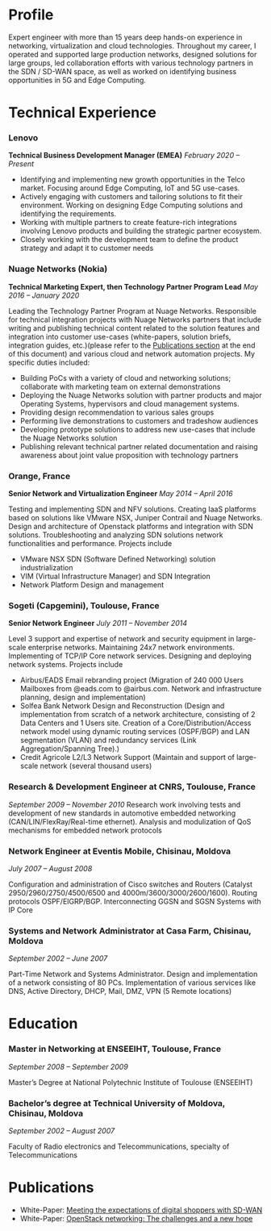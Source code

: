 # Profile

Expert engineer with more than 15 years deep hands-on experience in networking, virtualization and cloud technologies. Throughout my career, I operated and supported large production networks, designed solutions for large groups, led collaboration efforts with various technology partners in the SDN / SD-WAN space, as well as worked on identifying business opportunities in 5G and Edge Computing.

# Technical Experience


### Lenovo
**Technical Business Development Manager (EMEA)**
_February 2020 – Present_

- Identifying and implementing new growth opportunities in the Telco market. Focusing around Edge Computing, IoT and 5G use-cases. 
- Actively engaging with customers and tailoring solutions to fit their environment. Working on designing Edge Computing solutions and identifying the requirements. 
- Working with multiple partners to create feature-rich integrations involving Lenovo products and building the strategic partner ecosystem. 
- Closely working with the development team to define the product strategy and adapt it to customer needs


### Nuage Networks (Nokia)
**Technical Marketing Expert, then Technology Partner Program Lead**
_May 2016 – January 2020_

Leading the Technology Partner Program at Nuage Networks. Responsible for technical integration projects with Nuage Networks partners that include writing and publishing technical content related to the solution features and integration into customer use-cases (white-papers, solution briefs, integration guides, etc.)(please refer to the [Publications section](#Publications) at the end of this document) and various cloud and network automation projects. My specific duties included:
- Building PoCs with a variety of cloud and networking solutions; collaborate with marketing team on external demonstrations
- Deploying the Nuage Networks solution with partner products and major Operating Systems, hypervisors and cloud management systems.
- Providing design recommendation to various sales groups
- Performing live demonstrations to customers and tradeshow audiences
- Developing prototype solutions to address new use-cases that include the Nuage Networks solution
- Publishing relevant technical partner related documentation and raising awareness about joint value proposition with technology partners


### Orange, France
**Senior Network and Virtualization Engineer**
_May 2014 – April 2016_

Testing and implementing SDN and NFV solutions. Creating IaaS platforms based on solutions like VMware NSX, Juniper Contrail and Nuage Networks. Design and architecture of Openstack platforms and integration with SDN solutions. Troubleshooting and analyzing SDN solutions network functionalities and performance. Projects include
- VMware NSX SDN (Software Defined Networking) solution industrialization
- VIM (Virtual Infrastructure Manager) and SDN Integration
- Network Platform Design and management


### Sogeti (Capgemini), Toulouse, France
**Senior Network Engineer**
_July 2011 – November 2014_

Level 3 support and expertise of network and security equipment in large-scale enterprise networks. Maintaining 24x7 network environments. Implementing of TCP/IP Core network services. Designing and deploying network systems. Projects include
- Airbus/EADS Email rebranding project (Migration of 240 000 Users Mailboxes from @eads.com to @airbus.com. Network and infrastructure planning, design and implementation)
- Solfea Bank Network Design and Reconstruction (Design and implementation from scratch of a network architecture, consisting of 2 Data Centers and 1 Users site. Creation of a Core/Distribution/Access network model using dynamic routing services (OSPF/BGP) and LAN segmentation (VLAN) and redundancy services (Link Aggregation/Spanning Tree).)
- Credit Agricole L2/L3 Network Support (Maintain and support of large-scale network (several thousand users)

### Research & Development Engineer at CNRS, Toulouse, France
_September 2009 – November 2010_
Research work involving tests and development of new standards in automotive embedded networking (CAN/LIN/FlexRay/Real-time ethernet). Analysis and modulization of QoS mechanisms for embedded network protocols

### Network Engineer at Eventis Mobile, Chisinau, Moldova
_July 2007 – August 2008_

Configuration and administration of Cisco switches and Routers (Catalyst 2950/2960/2750/4500/6500 and 4000m/3600/3000/2600/1600). Routing protocols OSPF/EIGRP/BGP. Interconnecting GGSN and SGSN Systems with IP Core

### Systems and Network Administrator at Casa Farm, Chisinau, Moldova
_September 2002 – June 2007_

Part-Time Network and Systems Administrator. Design and implementation of a network consisting of 80 PCs. Implementation of various services like DNS, Active Directory, DHCP, Mail, DMZ, VPN (5 Remote locations)



# Education
### Master in Networking at ENSEEIHT, Toulouse, France
_September 2008 – September 2009_

Master’s Degree at National Polytechnic Institute of Toulouse (ENSEEIHT)


### Bachelor’s degree at Technical University of Moldova, Chisinau, Moldova
_September 2002 – August 2007_

Faculty of Radio electronics and Telecommunications, specialty of Telecommunications 


# Publications
- White-Paper: [Meeting the expectations of digital shoppers with SD-WAN](https://github.com/alexnastas/resume/raw/gh-pages/publications/Nokia_Nuage_Networks_Transforming_Retail_Networks_w_SD-WAN_White_Paper_EN.pdf)
- White-Paper: [OpenStack networking: The challenges and a new hope](https://github.com/alexnastas/resume/raw/gh-pages/publications/Nokia_Nuage_Networks_OpenStack_Networking_White_Paper_EN.pdf)


